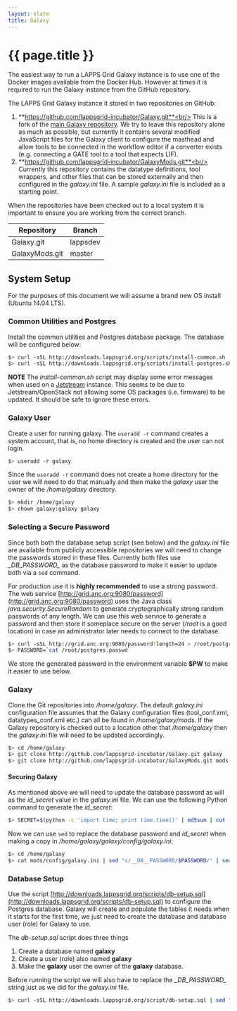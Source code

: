 ```yaml
---
layout: slate
title: Galaxy
---
```


# {{ page.title }}

The easiest way to run a LAPPS Grid Galaxy instance is to use one of the Docker images available from the Docker Hub.  However at times it is required to run the Galaxy instance from the GitHub repository.

The LAPPS Grid Galaxy instance it stored in two repositories on GitHub:

1. **https://github.com/lappsgrid-incubator/Galaxy.git**<br/>
This is a fork of the [main Galaxy repository](https://github.com/galaxyproject/galaxy). We try to leave this repository alone as much as possible, but currently it contains several modified JavaScript files for the Galaxy client to configure the masthead and allow tools to be connected in the workflow editor if a converter exists (e.g. connecting a GATE tool to a tool that expects LIF).
1. **https://github.com/lappsgrid-incubator/GalaxyMods.git**<br/>
Currently this repository contains the datatype definitions, tool wrappers, and other files that can be stored externally and then configured in the *galaxy.ini* file. A sample *galaxy.ini* file is included as a starting point.

When the repositories have been checked out to a local system it is important to ensure you are working from the correct branch.

| Repository | Branch |
|------------|--------|
| Galaxy.git | lappsdev |
| GalaxyMods.git | master|

## System Setup

For the purposes of this document we will assume a brand new OS install (Ubuntu 14.04 LTS).

### Common Utilities and Postgres

Install the common utilities and Postgres database package.  The database will be configured below:

```bash
$> curl -sSL http://downloads.lappsgrid.org/scripts/install-common.sh | sh
$> curl -sSL http://downloads.lappsgrid.org/scripts/install-postgres.sh | sh
```

**NOTE** The *install-common.sh* script may display some error messages when used on a [Jetstream](/technical/jetstream.html) instance.  This seems to be due to Jetstream/OpenStack not allowing some OS packages (i.e. firmware) to be updated.  It should be safe to ignore these errors.

### Galaxy User

Create a user for running galaxy.  The `useradd -r` command creates a system account, that is, no home directory is created and the user can not login.

```bash
$> useradd -r galaxy
```

Since the `useradd -r` command does not create a home directory for the user we will need to do that manually and then make the *galaxy* user the owner of the */home/galaxy* directory.

```bash
$> mkdir /home/galaxy
$> chown galaxy:galaxy galaxy
```

### Selecting a Secure Password

Since both both the database setup script (see below) and the *galaxy.ini* file are available from publicly accessible repositories we will need to change the passwords stored in these files.  Currently both files use *\__DB_PASSWORD\__* as the database password to make it easier to update both via a `sed` command.

For production use it is **highly recommended** to use a strong password.  The web service [http://grid.anc.org:9080/password](http://grid.anc.org:9080/password) uses the Java class *java.security.SecureRandom* to generate cryptographically strong random passwords of any length.  We can use this web service to generate a password and then store it someplace secure on the server (*/root* is a good location) in case an administrator later needs to connect to the database.

```bash
$> curl -sSL http://grid.anc.org:9080/password?length=24 > /root/postgres.passwd
$> PASSWORD=`cat /root/postgres.passwd`
```

We store the generated password in the environment variable **$PW** to make it easier to use below.

### Galaxy 
Clone the Git repositories into */home/galaxy*.  The default *galaxy.ini* configuration file assumes that the Galaxy configuration files (tool_conf.xml, datatypes_conf.xml etc.) can all be found in */home/galaxy/mods*. If the Galaxy repository is checked out to a location other that */home/galaxy* then the *galaxy.ini* file will need to be updated accordingly.

```bash
$> cd /home/galaxy
$> git clone http://github.com/lappsgrid-incubator/Galaxy.git galaxy
$> git clone http://github.com/lappsgrid-incubator/GalaxyMods.git mods
```

#### Securing Galaxy

As mentioned above we will need to update the database password as will as the *id_secret* value in the *galaxy.ini* file.  We can use the following Python command to generate the *id_secret*:

```bash
$> SECRET=$(python -c 'import time; print time.time()' | md5sum | cut -f1 -d ' ')
```

Now we can use `sed` to replace the database password and *id_secret* when making a copy in */home/galaxy/galaxy/config/galaxy.ini*:

```bash
$> cd /home/galaxy
$> cat mods/config/galaxy.ini | sed "s/__DB__PASSWORD/$PASSWORD/" | sed "s/__ID_SECRET__/$SECRET/" > galaxy/config/galaxy.ini 
```

### Database Setup

Use the script [http://downloads.lappsgrid.org/scripts/db-setup.sql](http://downloads.lappsgrid.org/scripts/db-setup.sql) to configure the Postgres database.  Galaxy will create and populate the tables it needs when it starts for the first time, we just need to create the database and database user (role) for Galaxy to use.

The *db-setup.sql* script does three things

1. Create a database named **galaxy**
1. Create a user (role) also named **galaxy**
1. Make the **galaxy** user the owner of the **galaxy** database.

Before running the script we will also have to replace the *\__DB_PASSWORD__* string just as we did for the *galaxy.ini* file.

```bash
$> curl -sSL http://downloads.lappsgrid.org/script/db-setup.sql | sed "s/__DB_PASSWORD__/$PASSWORD" | sudo -u postgres psql
```







